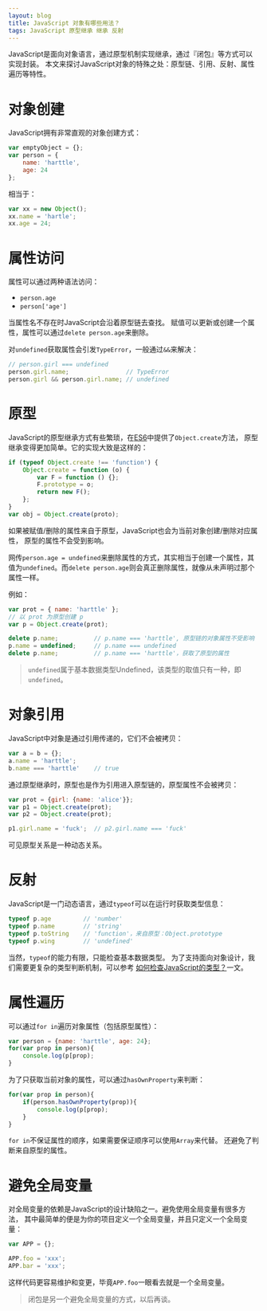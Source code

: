 ```yaml
---
layout: blog
title: JavaScript 对象有哪些用法？
tags: JavaScript 原型继承 继承 反射
---
```


JavaScript是面向对象语言，通过原型机制实现继承，通过『闭包』等方式可以实现封装。
本文来探讨JavaScript对象的特殊之处：原型链、引用、反射、属性遍历等特性。

# 对象创建

JavaScript拥有非常直观的对象创建方式：

```javascript
var emptyObject = {};
var person = {
    name: 'harttle',
    age: 24
};
```

相当于：

```javascript
var xx = new Object(); 
xx.name = 'hartle'; 
xx.age = 24;
```

# 属性访问

属性可以通过两种语法访问：

* `person.age`
* `person['age']`

当属性名不存在时JavaScript会沿着原型链去查找。
赋值可以更新或创建一个属性，属性可以通过`delete person.age`来删除。

对`undefined`获取属性会引发`TypeError`，一般通过`&&`来解决：

```javascript
// person.girl === undefined
person.girl.name;                // TypeError
person.girl && person.girl.name; // undefined
```

<!--more-->

# 原型

JavaScript的原型继承方式有些繁琐，在[ES6][es6]中提供了`Object.create`方法，
原型继承变得更加简单。它的实现大致是这样的：

```javascript
if (typeof Object.create !== 'function') {
    Object.create = function (o) {
        var F = function () {};
        F.prototype = o;
        return new F();
    };
}
var obj = Object.create(proto);
```

如果被赋值/删除的属性来自于原型，JavaScript也会为当前对象创建/删除对应属性，
原型的属性不会受到影响。

网传`person.age = undefined`来删除属性的方式，其实相当于创建一个属性，其值为`undefined`。而`delete person.age`则会真正删除属性，就像从未声明过那个属性一样。

例如：

```javascript
var prot = { name: 'harttle' };
// 以 prot 为原型创建 p
var p = Object.create(prot);

delete p.name;          // p.name === 'harttle', 原型链的对象属性不受影响
p.name = undefined;     // p.name === undefined
delete p.name;          // p.name === 'harttle'，获取了原型的属性
```

> `undefined`属于基本数据类型Undefined，该类型的取值只有一种，即`undefined`。

# 对象引用

JavaScript中对象是通过引用传递的，它们不会被拷贝：

```javascript
var a = b = {};
a.name = 'harttle';
b.name === 'harttle'    // true
```

通过原型继承时，原型也是作为引用进入原型链的，原型属性不会被拷贝：

```javascript
var prot = {girl: {name: 'alice'}};
var p1 = Object.create(prot);
var p2 = Object.create(prot);

p1.girl.name = 'fuck';  // p2.girl.name === 'fuck'
```

可见原型关系是一种动态关系。

# 反射

JavaScript是一门动态语言，通过`typeof`可以在运行时获取类型信息：

```javascript
typeof p.age         // 'number'
typeof p.name        // 'string'
typeof p.toString    // 'function'，来自原型：Object.prototype
typeof p.wing        // 'undefined'
```

当然，`typeof`的能力有限，只能检查基本数据类型。
为了支持面向对象设计，我们需要更复杂的类型判断机制，可以参考
[如何检查JavaScript的类型？][js-type]一文。

# 属性遍历

可以通过`for in`遍历对象属性（包括原型属性）：

```javascript
var person = {name: 'harttle', age: 24};
for(var prop in person){
    console.log(p[prop);
}
```

为了只获取当前对象的属性，可以通过`hasOwnProperty`来判断：

```javascript
for(var prop in person){
    if(person.hasOwnProperty(prop)){
        console.log(p[prop);
    }
}
```

`for in`不保证属性的顺序，如果需要保证顺序可以使用`Array`来代替。
还避免了判断来自原型的属性。

# 避免全局变量

对全局变量的依赖是JavaScript的设计缺陷之一。避免使用全局变量有很多方法，
其中最简单的便是为你的项目定义一个全局变量，并且只定义一个全局变量：

```javascript
var APP = {};

APP.foo = 'xxx';
APP.bar = 'xxx';
```

这样代码更容易维护和变更，毕竟`APP.foo`一眼看去就是一个全局变量。

> 闭包是另一个避免全局变量的方式，以后再谈。

[js-type]: /2015/09/18/js-type-checking.html
[es6]: https://nodejs.org/en/docs/es6/
